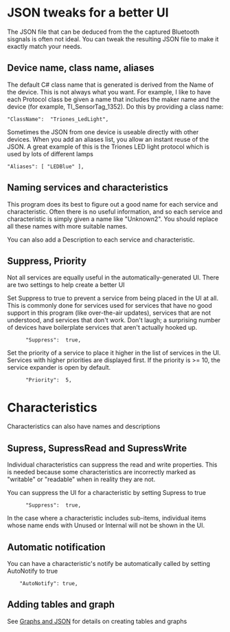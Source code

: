﻿# JSON tweaks for a better UI

The JSON file that can be deduced from the the captured Bluetooth sisgnals is often not ideal. 
You can tweak the resulting JSON file to make it exactly match your needs.

## Device name, class name, aliases

The default C# class name that is generated is derived from the Name of the device. This is 
not always what you want. For example, I like to have each Protocol class be given a name that
includes the maker name and the device (for example, TI_SensorTag_1352). Do this by providing 
a class name:

    "ClassName":  "Triones_LedLight",

Sometimes the JSON from one device is useable directly with other devices. When you add an aliases list,
you allow an instant reuse of the JSON. A great example of this is the Triones LED light protocol
which is used by lots of different lamps

    "Aliases": [ "LEDBlue" ],

## Naming services and characteristics

This program does its best to figure out a good name for each service and characteristic. Often
there is no useful information, and so each service and characteristic is simply given a name
like "Unknown2". You should replace all these names with more suitable names.

You can also add a Description to each service and characteristic.

## Suppress, Priority

Not all services are equally useful in the automatically-generated UI. There are two settings
to help create a better UI

Set Suppress to true to prevent a service from being placed in the UI at all. This is commonly
done for services used for services that have no good support in this program (like over-the-air updates),
services that are not understood, and services that don't work. Don't laugh; a surprising number
of devices have boilerplate services that aren't actually hooked up. 

          "Suppress":  true,

Set the priority of a service to place it higher in the list of services in the UI. Services with
higher priorities are displayed first. If the priority is >= 10, the service expander is open by default.

          "Priority":  5,

# Characteristics

Characteristics can also have names and descriptions

## Supress, SupressRead and SupressWrite

Individual characteristics can suppress the read and write properties. This is needed because some characteristics are incorrectly marked as "writable" or "readable" when in reality they are not. 

You can suppress the UI for a characteristic by setting Supress to true

          "Suppress":  true,

In the case where a characteristic includes sub-items, individual items whose name ends with Unused or Internal will not be shown in the UI.

## Automatic notification

You can have a characteristic's notify be automatically called by setting AutoNotify to true

        "AutoNotify": true,

## Adding tables and graph

See [Graphs and JSON](Json_Graphs.md) for details on creating tables and graphs